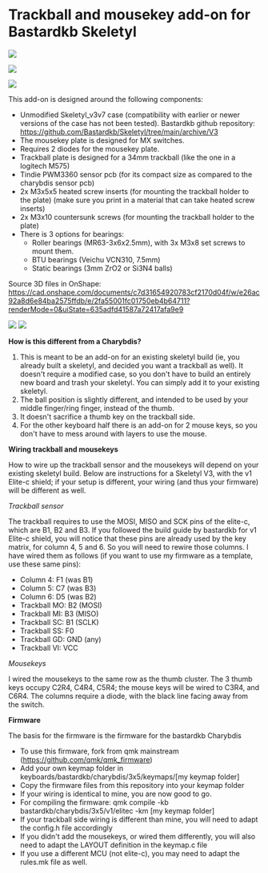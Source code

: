 # Trackball and mousekey add-on for Bastardkb Skeletyl


![](https://github.com/Wimads/Trackball-mousekeys-add-on-for-Skeletyl/blob/main/Images/2022-10-30%2017.02.23.jpg)

![](https://github.com/Wimads/Trackball-mousekeys-add-on-for-Skeletyl/blob/main/Images/2022-10-30%2016.09.59.jpg)

![](https://github.com/Wimads/Trackball-mousekeys-add-on-for-Skeletyl/blob/main/Images/2022-10-30%2016.10.34.jpg)

This add-on is designed around the following components:
* Unmodified Skeletyl_v3v7 case (compatibility with earlier or newer versions of the case has not been tested). Bastardkb github repository: https://github.com/Bastardkb/Skeletyl/tree/main/archive/V3
* The mousekey plate is designed for MX switches.
* Requires 2 diodes for the mousekey plate.
* Trackball plate is designed for a 34mm trackball (like the one in a logitech M575)
* Tindie PWM3360 sensor pcb (for its compact size as compared to the charybdis sensor pcb)
* 2x M3x5x5 heated screw inserts (for mounting the trackball holder to the plate) (make sure you print in a material that can take heated screw inserts)
* 2x M3x10 countersunk screws (for mounting the trackball holder to the plate)
* There is 3 options for bearings:
  * Roller bearings (MR63-3x6x2.5mm), with 3x M3x8 set screws to mount them.
  * BTU bearings (Veichu VCN310, 7.5mm)
  * Static bearings (3mm ZrO2 or Si3N4 balls)

Source 3D files in OnShape: 
https://cad.onshape.com/documents/c7d31654920783cf2170d04f/w/e26ac92a8d6e84ba2575ffdb/e/2fa55001fc01750eb4b64711?renderMode=0&uiState=635adfd41587a72417afa9e9

![](https://github.com/Wimads/Trackball-mousekeys-add-on-for-Skeletyl/blob/main/Images/Screenshot%202022-10-15%20174640.jpg)
![](https://github.com/Wimads/Trackball-mousekeys-add-on-for-Skeletyl/blob/main/Images/Screenshot%202022-10-15%20174837.jpg)


**How is this different from a Charybdis?**

1. This is meant to be an add-on for an existing skeletyl build (ie, you already built a skeletyl, and decided you want a trackball as well). It doesn't require a modified case, so you don't have to build an entirely new board and trash your skeletyl. You can simply add it to your existing skeletyl. 
2. The ball position is slightly different, and intended to be used by your middle finger/ring finger, instead of the thumb.
3. It doesn't sacrifice a thumb key on the trackball side.
4. For the other keyboard half there is an add-on for 2 mouse keys, so you don't have to mess around with layers to use the mouse.


**Wiring trackball and mousekeys**

How to wire up the trackball sensor and the mousekeys will depend on your existing skeletyl build. Below are instructions for a Skeletyl V3, with the v1 Elite-c shield; if your setup is different, your wiring (and thus your firmware) will be different as well.

*Trackball sensor*

The trackball requires to use the MOSI, MISO and SCK pins of the elite-c, which are B1, B2 and B3. If you followed the build guide by bastardkb for v1 Elite-c shield, you will notice that these pins are already used by the key matrix, for column 4, 5 and 6. So you will need to rewire those columns. I have wired them as follows (if you want to use my firmware as a template, use these same pins):
* Column 4: F1 (was B1)
* Column 5: C7 (was B3)
* Column 6: D5 (was B2)
* Trackball MO: B2 (MOSI)
* Trackball MI: B3 (MISO)
* Trackball SC: B1 (SCLK)
* Trackball SS: F0
* Trackball GD: GND (any)
* Trackball VI: VCC

*Mousekeys*

I wired the mousekeys to the same row as the thumb cluster. The 3 thumb keys occupy C2R4, C4R4, C5R4; the mouse keys will be wired to C3R4, and C6R4. The columns require a diode, with the black line facing away from the switch.


**Firmware**

The basis for the firmware is the firmware for the bastardkb Charybdis
* To use this firmware, fork from qmk mainstream (https://github.com/qmk/qmk_firmware)
* Add your own keymap folder in keyboards/bastardkb/charybdis/3x5/keymaps/\[my keymap folder]
* Copy the firmware files from this repository into your keymap folder
* If your wiring is identical to mine, you are now good to go.
* For compiling the firmware: qmk compile -kb bastardkb/charybdis/3x5/v1/elitec -km \[my keymap folder]
* If your trackball side wiring is different than mine, you will need to adapt the config.h file accordingly
* If you didn't add the mousekeys, or wired them differently, you will also need to adapt the LAYOUT definition in the keymap.c file
* If you use a different MCU (not elite-c), you may need to adapt the rules.mk file as well.
